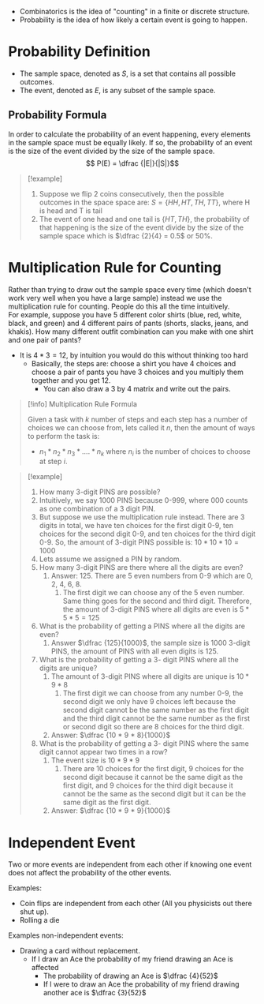 

- Combinatorics is the idea of "counting" in a finite or discrete structure.
- Probability is the idea of how likely a certain event is going to happen. 


# Probability Definition

- The sample space, denoted as $S$, is a set that contains all possible outcomes. 
- The event, denoted as $E$, is any subset of the sample space. 

## Probability Formula

In order to calculate the probability of an event happening, every elements in the sample space must be equally likely. If so, the probability of an event is the size of the event divided by the size of the sample space.<br> 
$$ P(E) = \dfrac {|E|}{|S|}$$
>[!example]
>1. Suppose we flip 2 coins consecutively, then the possible outcomes in the space space are: $S = \{HH, HT, TH, TT\}$, where H is head and T is tail
>	2. The event of one head and one tail is $\{HT, TH\}$, the probability of that happening is the size of the event divide by the size of the sample space which is $\dfrac {2}{4} = 0.5$ or 50%. 



# Multiplication Rule for Counting

Rather than trying to draw out the sample space every time (which doesn't work very well when you have a large sample) instead we use the multiplication rule for counting. People do this all the time intuitively. <br>
For example, suppose you have 5 different color shirts (blue, red, white, black, and green) and 4 different pairs of pants (shorts, slacks, jeans, and khakis). How many different outfit combination can you make with one shirt and one pair of pants? 
- It is $4 * 3 = 12$, by intuition you would do this without thinking too hard
	- Basically, the steps are: choose a shirt you have 4 choices and choose a pair of pants you have 3 choices and you multiply them together and you get 12. 
		- You can also draw a 3 by 4 matrix and write out the pairs. 

>[!info] Multiplication Rule Formula 
>
>Given a task with $k$ number of steps and each step has a number of choices we can choose from, lets called it $n$, then the amount of ways to perform the task is:
>- $n_1 * n_2 * n_3 * .... * n_k$ where $n_i$ is the number of choices to choose at step $i$. 


>[!example] 
>1. How many 3-digit PINS are possible?
>	1. Intuitively, we say 1000 PINS because 0-999, where 000 counts as one combination of a 3 digit PIN.
>	2. But suppose we use the multiplication rule instead. There are 3 digits in total, we have ten choices for the first digit 0-9, ten choices for the second digit 0-9, and ten choices for the third digit 0-9. So, the amount of 3-digit PINS possible is: $10 * 10 * 10 = 1000$
>2. Lets assume we assigned a PIN by random. 
>	1. How many 3-digit PINS are there where all the digits are even? 
>		1. Answer: 125. There are 5 even numbers from 0-9 which are 0, 2, 4, 6, 8.
>			1. The first digit we can choose any of the 5 even number. Same thing goes for the second and third digit. Therefore, the amount of 3-digit PINS where all digits are even is $5*5*5 = 125$
>	2. What is the probability of getting a PINS where all the digits are even? 
>		1. Answer $\dfrac {125}{1000}$, the sample size is 1000 3-digit PINS, the amount of PINS with all even digits is 125. 
>	3. What is the probability of getting a 3- digit PINS where all the digits are unique? 
>		1. The amount of 3-digit PINS where all digits are unique is $10 * 9 * 8$ 
>			1. The first digit we can choose from any number 0-9, the second digit we only have 9 choices left because the second digit cannot be the same number as the first digit and the third digit cannot be the same number as the first or second digit so there are 8 choices for the third digit.
>		2. Answer: $\dfrac {10 * 9 * 8}{1000}$
>	4. What is the probability of getting a 3- digit PINS where the same digit cannot appear two times in a row? 
>		1. The event size is $10 * 9 * 9$
>			1. There are 10 choices for the first digit, 9 choices for the second digit because it cannot be the same digit as the first digit, and 9 choices for the third digit because it cannot be the same as the second digit but it can be the same digit as the first digit. 
>		2. Answer: $\dfrac {10 * 9 * 9}{1000}$


# Independent Event

Two or more events are independent from each other if knowing one event does not affect the probability of the other events. 

Examples: 
- Coin flips are independent from each other (All you physicists out there shut up).
- Rolling a die

Examples non-independent events: 
- Drawing a card without replacement. 
	- If I draw an Ace the probability of my friend drawing an Ace is affected
		- The probability of drawing an Ace is $\dfrac {4}{52}$
		- If I were to draw an Ace the probability of my friend drawing another ace is $\dfrac {3}{52}$

